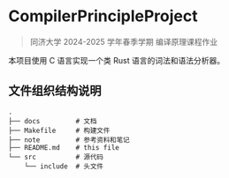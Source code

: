 # CompilerPrincipleProject

> 同济大学 2024-2025 学年春季学期 编译原理课程作业

本项目使用 C 语言实现一个类 Rust 语言的词法和语法分析器。

## 文件组织结构说明

```shell
.
├── docs         # 文档
├── Makefile     # 构建文件
├── note         # 参考资料和笔记
├── README.md    # this file
└── src          # 源代码
    └── include  # 头文件
```
